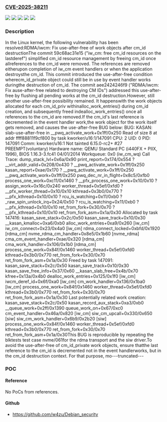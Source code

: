 ### [CVE-2025-38211](https://cve.mitre.org/cgi-bin/cvename.cgi?name=CVE-2025-38211)
![](https://img.shields.io/static/v1?label=Product&message=Linux&color=blue)
![](https://img.shields.io/static/v1?label=Version&message=&color=brightgreen)
![](https://img.shields.io/static/v1?label=Version&message=4.8%20&color=brightgreen)
![](https://img.shields.io/static/v1?label=Version&message=59c68ac31e15ad09d2cb04734e3c8c544a95f8d4%20&color=brightgreen)
![](https://img.shields.io/static/v1?label=Vulnerability&message=n%2Fa&color=blue)

### Description

In the Linux kernel, the following vulnerability has been resolved:RDMA/iwcm: Fix use-after-free of work objects after cm_id destructionThe commit 59c68ac31e15 ("iw_cm: free cm_id resources on the lastderef") simplified cm_id resource management by freeing cm_id once allreferences to the cm_id were removed. The references are removed eitherupon completion of iw_cm event handlers or when the application destroysthe cm_id. This commit introduced the use-after-free condition wherecm_id_private object could still be in use by event handler works duringthe destruction of cm_id. The commit aee2424246f9 ("RDMA/iwcm: Fix ause-after-free related to destroying CM IDs") addressed this use-after-free by flushing all pending works at the cm_id destruction.However, still another use-after-free possibility remained. It happenswith the work objects allocated for each cm_id_priv withinalloc_work_entries() during cm_id creation, and subsequently freed indealloc_work_entries() once all references to the cm_id are removed.If the cm_id's last reference is decremented in the event handler work,the work object for the work itself gets removed, and causes the use-after-free BUG below:  BUG: KASAN: slab-use-after-free in __pwq_activate_work+0x1ff/0x250  Read of size 8 at addr ffff88811f9cf800 by task kworker/u16:1/147091  CPU: 2 UID: 0 PID: 147091 Comm: kworker/u16:1 Not tainted 6.15.0-rc2+ #27 PREEMPT(voluntary)  Hardware name: QEMU Standard PC (i440FX + PIIX, 1996), BIOS 1.16.3-3.fc41 04/01/2014  Workqueue:  0x0 (iw_cm_wq)  Call Trace:   <TASK>   dump_stack_lvl+0x6a/0x90   print_report+0x174/0x554   ? __virt_addr_valid+0x208/0x430   ? __pwq_activate_work+0x1ff/0x250   kasan_report+0xae/0x170   ? __pwq_activate_work+0x1ff/0x250   __pwq_activate_work+0x1ff/0x250   pwq_dec_nr_in_flight+0x8c5/0xfb0   process_one_work+0xc11/0x1460   ? __pfx_process_one_work+0x10/0x10   ? assign_work+0x16c/0x240   worker_thread+0x5ef/0xfd0   ? __pfx_worker_thread+0x10/0x10   kthread+0x3b0/0x770   ? __pfx_kthread+0x10/0x10   ? rcu_is_watching+0x11/0xb0   ? _raw_spin_unlock_irq+0x24/0x50   ? rcu_is_watching+0x11/0xb0   ? __pfx_kthread+0x10/0x10   ret_from_fork+0x30/0x70   ? __pfx_kthread+0x10/0x10   ret_from_fork_asm+0x1a/0x30   </TASK>  Allocated by task 147416:   kasan_save_stack+0x2c/0x50   kasan_save_track+0x10/0x30   __kasan_kmalloc+0xa6/0xb0   alloc_work_entries+0xa9/0x260 [iw_cm]   iw_cm_connect+0x23/0x4a0 [iw_cm]   rdma_connect_locked+0xbfd/0x1920 [rdma_cm]   nvme_rdma_cm_handler+0x8e5/0x1b60 [nvme_rdma]   cma_cm_event_handler+0xae/0x320 [rdma_cm]   cma_work_handler+0x106/0x1b0 [rdma_cm]   process_one_work+0x84f/0x1460   worker_thread+0x5ef/0xfd0   kthread+0x3b0/0x770   ret_from_fork+0x30/0x70   ret_from_fork_asm+0x1a/0x30  Freed by task 147091:   kasan_save_stack+0x2c/0x50   kasan_save_track+0x10/0x30   kasan_save_free_info+0x37/0x60   __kasan_slab_free+0x4b/0x70   kfree+0x13a/0x4b0   dealloc_work_entries+0x125/0x1f0 [iw_cm]   iwcm_deref_id+0x6f/0xa0 [iw_cm]   cm_work_handler+0x136/0x1ba0 [iw_cm]   process_one_work+0x84f/0x1460   worker_thread+0x5ef/0xfd0   kthread+0x3b0/0x770   ret_from_fork+0x30/0x70   ret_from_fork_asm+0x1a/0x30  Last potentially related work creation:   kasan_save_stack+0x2c/0x50   kasan_record_aux_stack+0xa3/0xb0   __queue_work+0x2ff/0x1390   queue_work_on+0x67/0xc0   cm_event_handler+0x46a/0x820 [iw_cm]   siw_cm_upcall+0x330/0x650 [siw]   siw_cm_work_handler+0x6b9/0x2b20 [siw]   process_one_work+0x84f/0x1460   worker_thread+0x5ef/0xfd0   kthread+0x3b0/0x770   ret_from_fork+0x30/0x70   ret_from_fork_asm+0x1a/0x30This BUG is reproducible by repeating the blktests test case nvme/061for the rdma transport and the siw driver.To avoid the use-after-free of cm_id_private work objects, ensure thatthe last reference to the cm_id is decremented not in the event handlerworks, but in the cm_id destruction context. For that purpose, mo---truncated---

### POC

#### Reference
No PoCs from references.

#### Github
- https://github.com/w4zu/Debian_security

